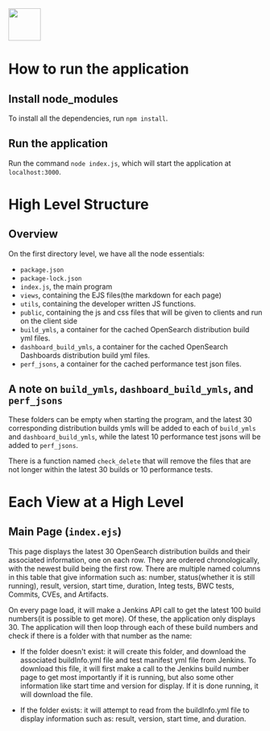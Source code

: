 <img src="https://opensearch.org/assets/img/opensearch-logo-themed.svg" height="64px">

# How to run the application

## Install node_modules

To install all the dependencies, run `npm install`.

## Run the application

Run the command `node index.js`, which will start the application at `localhost:3000`.

# High Level Structure

## Overview

On the first directory level, we have all the node essentials: 

- `package.json`
- `package-lock.json`
- `index.js`, the main program
- `views`, containing the EJS files(the markdown for each page)
- `utils`, containing the developer written JS functions.
- `public`, containing the js and css files that will be given to clients and run on the client side
- `build_ymls`, a container for the cached OpenSearch distribution build yml files.
- `dashboard_build_ymls`, a container for the cached OpenSearch Dashboards distribution build yml files.
- `perf_jsons`, a container for the cached performance test json files.

## A note on `build_ymls`, `dashboard_build_ymls`, and `perf_jsons`

These folders can be empty when starting the program, and the latest 30 corresponding distribution builds ymls will be added to each of `build_ymls` and `dashboard_build_ymls`, while the latest 10 performance test jsons will be added to `perf_jsons`.

There is a function named `check_delete` that will remove the files that are not longer within the latest 30 builds or 10 performance tests.

# Each View at a High Level

## Main Page (`index.ejs`)

This page displays the latest 30 OpenSearch distribution builds and their associated information, one on each row. They are ordered chronologically, with the newest build being the first row. There are multiple named columns in this table that give information such as: number, status(whether it is still running), result, version, start time, duration, Integ tests, BWC tests, Commits, CVEs, and Artifacts.

On every page load, it will make a Jenkins API call to get the latest 100 build numbers(it is possible to get more). Of these, the application only displays 30. The application will then loop through each of these build numbers and check if there is a folder with that number as the name: 

- If the folder doesn't exist: it will create this folder, and download the associated buildInfo.yml file and test manifest yml file from Jenkins. To download this file, it will first make a call to the Jenkins build number page to get most importantly if it is running, but also some other information like start time and version for display. If it is done running, it will download the file. 

- If the folder exists: it will attempt to read from the buildInfo.yml file to display information such as: result, version, start time, and duration.
